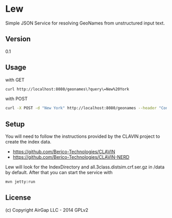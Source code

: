 Lew
=========

Simple JSON Service for resolving GeoNames from unstructured input text.


Version
-

0.1

Usage
-

with GET

```sh
curl http://localhost:8080/geonames\?query\=New%20York
```

with POST

```sh
curl -X POST -d "New York" http://localhost:8080/geonames --header "Content-Type:text/plain"
```

Setup
-
You will need to follow the instructions provided by the CLAVIN project to create the index data.

* https://github.com/Berico-Technologies/CLAVIN
* https://github.com/Berico-Technologies/CLAVIN-NERD

Lew will look for the IndexDirectory and all.3class.distsim.crf.ser.gz in /data by default. After that
you can start the service with

```sh
mvn jetty:run
```


License
-
(c) Copyright AirGap LLC - 2014
GPLv2
